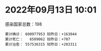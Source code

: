 
# 2022年09月13日 10:01
感染国家总数：198
```
累计确诊： 600977953 较昨日：+163044
累计死亡：   6509062 较昨日：+707
累计治愈： 557536315 较昨日：+203311
```
<div id="main" style="width:100%;height:800px;margin-bottom:10px;"></div>
<div id="second" style="width:100%;height:1000px;margin-bottom:10px;"></div>
<div id="third" style="width:100%;height:1000px;margin-bottom:10px;"></div>
<div id="last" style="width:100%;height:3000px;"></div>

<script>
import * as echarts from "echarts";
export default {
  mounted () {
    this.chart = echarts.init(document.getElementById("main"), "dark")
    this.secondChart = echarts.init(document.getElementById("second"), "dark")
    this.thirdChart = echarts.init(document.getElementById("third"), "dark")
    this.lastChart = echarts.init(document.getElementById("last"), "dark")
    var option = {
      tooltip: { trigger: "axis", axisPointer: { type: "shadow" } },
      legend: {},
      grid: { left: "3%", right: "4%", bottom: "3%", containLabel: true },
      xAxis: { type: "value" },
      yAxis: {
        type: "category", data: ["意大利","英国","韩国","德国","巴西","法国","印度","美国",]
      },
      series: [
        { name: "新增确诊", type: "bar", stack: "total", label: { show: true }, emphasis: { focus: "series" }, data: [6411,0,0,54930,5647,4579,2114,69640,] }, 
        { name: "累计确诊", type: "bar", stack: "total", label: { show: true }, emphasis: { focus: "series" }, data: [22054443,23771572,24041825,32507180,34580412,34722711,44502694,97164732,] }, 
        { name: "新增死亡", type: "bar", stack: "total", label: { show: true }, emphasis: { focus: "series" }, data: [33,0,0,90,37,61,0,385,] }, 
        { name: "累计死亡", type: "bar", stack: "total", label: { show: true }, emphasis: { focus: "series" }, data: [176242,206751,27498,148389,684951,154529,528165,1076053,] }, 
        { name: "累计治愈", type: "bar", stack: "total", label: { show: true }, emphasis: { focus: "series" }, data: [21415532,24692,22674445,31712600,33651811,34233123,43925239,93340415,] },]
    }
    this.chart.setOption(option);
    var secondOption = {
      tooltip: { trigger: "axis", axisPointer: { type: "shadow" } },
      legend: {},
      grid: { left: "3%", right: "4%", bottom: "3%", containLabel: true },
      xAxis: { type: "value" },
      yAxis: {
        type: "category", data: ["墨西哥","伊朗","荷兰","阿根廷","澳大利亚","越南","西班牙","土耳其","俄罗斯","日本",]
      },
      series: [
        { name: "新增确诊", type: "bar", stack: "total", label: { show: true }, emphasis: { focus: "series" }, data: [0,0,0,0,0,0,0,0,0,0,] }, 
        { name: "累计确诊", type: "bar", stack: "total", label: { show: true }, emphasis: { focus: "series" }, data: [7059348,7539698,8396979,9697763,10119203,11441626,13367647,16829941,20113098,20156992,] }, 
        { name: "新增死亡", type: "bar", stack: "total", label: { show: true }, emphasis: { focus: "series" }, data: [0,0,0,0,0,0,0,0,0,0,] }, 
        { name: "累计死亡", type: "bar", stack: "total", label: { show: true }, emphasis: { focus: "series" }, data: [329761,144199,22613,129830,14432,43130,113130,100979,385429,42637,] }, 
        { name: "累计治愈", type: "bar", stack: "total", label: { show: true }, emphasis: { focus: "series" }, data: [6321863,7316444,8339951,9525095,10019905,10337137,13163833,16677245,19096666,19023717,] },]
    }
    this.secondChart.setOption(secondOption);
    var thirdOption = {
      tooltip: { trigger: "axis", axisPointer: { type: "shadow" } },
      legend: {},
      grid: { left: "3%", right: "4%", bottom: "3%", containLabel: true },
      xAxis: { type: "value" },
      yAxis: {
        type: "category", data: ["以色列","泰国","希腊","马来西亚","奥地利","乌克兰","葡萄牙","波兰","哥伦比亚","印度尼西亚",]
      },
      series: [
        { name: "新增确诊", type: "bar", stack: "total", label: { show: true }, emphasis: { focus: "series" }, data: [1466,0,0,1847,0,0,4040,0,0,0,] }, 
        { name: "累计确诊", type: "bar", stack: "total", label: { show: true }, emphasis: { focus: "series" }, data: [4643996,4668244,4804982,4806954,4955082,5072533,5444993,6213262,6304317,6394340,] }, 
        { name: "新增死亡", type: "bar", stack: "total", label: { show: true }, emphasis: { focus: "series" }, data: [1,0,0,5,0,0,15,0,0,0,] }, 
        { name: "累计死亡", type: "bar", stack: "total", label: { show: true }, emphasis: { focus: "series" }, data: [11657,32557,32757,36285,19486,108885,24924,117252,141708,157787,] }, 
        { name: "累计治愈", type: "bar", stack: "total", label: { show: true }, emphasis: { focus: "series" }, data: [4623193,4624207,4742114,4744636,4877858,4934749,5352527,5335955,6131248,6204241,] },]
    }
    this.thirdChart.setOption(thirdOption);
    var lastOption = {
      tooltip: { trigger: "axis", axisPointer: { type: "shadow" } },
      legend: {},
      grid: { left: "3%", right: "4%", bottom: "3%", containLabel: true },
      xAxis: { type: "value" },
      yAxis: {
        type: "category", data: ["朝鲜","西撒哈拉","蒙特塞拉特岛","梵蒂冈","红宝石公主号","钻石公主号","圣文森特岛","列支敦士登公国","安圭拉","圣多美和普林西比","特克斯和凯科斯群岛","圣基茨和尼维斯","乍得","塞拉利昂","利比里亚","科摩罗","几内亚比绍","安提瓜和巴布达","尼日尔","厄立特里亚","也门","冈比亚","摩纳哥","多米尼克","中非共和国","吉布提","萨摩亚","赤道几内亚","塔吉克斯坦","南苏丹","尼加拉瓜","格林纳达","直布罗陀","圣马力诺","布基纳法索","东帝汶","刚果（布）","索马里","贝宁","圣卢西亚","马里","海地","莱索托","巴哈马","几内亚","多哥","坦桑尼亚","毛里求斯","阿鲁巴","巴布亚新几内亚","安道尔","塞舌尔","加蓬","布隆迪","叙利亚","不丹","佛得角","毛里塔尼亚","苏丹","马达加斯加","斐济","伯利兹","圭亚那","斯威士兰","新喀里多尼亚","法属波利尼西亚","苏里南","科特迪瓦","马拉维","塞内加尔","刚果（金）","法属圭亚那","巴巴多斯","安哥拉","马耳他","喀麦隆","卢旺达","柬埔寨","牙买加","波多黎各","加纳","纳米比亚","乌干达","特立尼达和多巴哥","马尔代夫","阿富汗","萨尔瓦多","冰岛","吉尔吉斯斯坦","老挝","马提尼克岛","文莱","莫桑比克","乌兹别克斯坦","津巴布韦","尼日利亚","阿尔及利亚","黑山","卢森堡","博茨瓦纳","阿尔巴尼亚","赞比亚","肯尼亚","北马其顿","波黑","阿曼","亚美尼亚","卡塔尔","洪都拉斯","埃塞俄比亚","利比亚","埃及","委内瑞拉","摩尔多瓦","塞浦路斯","爱沙尼亚","缅甸","巴勒斯坦","多米尼加","科威特","斯里兰卡","巴林","巴拉圭","沙特阿拉伯","阿塞拜疆","拉脱维亚","蒙古国","乌拉圭","巴拿马","白俄罗斯","厄瓜多尔","尼泊尔","阿联酋","哥斯达黎加","玻利维亚","古巴","危地马拉","斯洛文尼亚","突尼斯","黎巴嫩","克罗地亚","立陶宛","保加利亚","摩洛哥","芬兰","哈萨克斯坦","挪威","巴基斯坦","爱尔兰","格鲁吉亚","约旦","新西兰","斯洛伐克","新加坡","孟加拉国","匈牙利","塞尔维亚","伊拉克","瑞典","丹麦","罗马尼亚","菲律宾","南非","瑞士","捷克","秘鲁","加拿大","比利时","智利",]
      },
      series: [
        { name: "新增确诊", type: "bar", stack: "total", label: { show: true }, emphasis: { focus: "series" }, data: [0,0,0,0,0,0,0,0,0,0,0,0,0,0,0,0,0,0,0,0,0,0,0,0,0,0,0,0,0,0,0,0,0,0,0,0,0,0,0,0,15,0,0,0,0,10,0,0,0,0,0,0,0,0,0,0,0,1,0,0,0,0,0,0,0,0,0,0,10,27,0,0,49,0,0,0,2,0,0,0,0,0,0,101,0,0,0,0,0,0,0,0,2,0,0,0,12,99,0,0,17,5,6,179,198,0,0,0,0,0,9,0,0,0,0,0,204,0,0,0,27,307,0,0,76,0,0,0,0,0,0,0,0,0,0,24,0,0,0,147,34,0,0,5,0,0,0,0,0,0,3389,0,0,1453,0,0,3141,0,0,0,0,0,80,0,0,0,0,0,2741,] }, 
        { name: "累计确诊", type: "bar", stack: "total", label: { show: true }, emphasis: { focus: "series" }, data: [1,10,11,29,620,712,2298,3026,3851,6177,6372,6524,7549,7749,7898,8455,8796,8974,9931,10163,11932,12311,14436,14852,14883,15690,15889,16965,17786,17823,18491,19403,20069,20486,21128,23217,24837,27020,27490,28894,32263,33658,34287,37146,37652,38649,39168,40342,42914,44900,46113,46175,48668,49370,57166,61419,62344,62777,63270,66652,68207,68473,71191,73374,73989,76520,81057,86919,87943,88199,92751,93837,101899,103131,114283,121652,132474,137719,150752,151732,168616,169253,169396,181421,184924,196182,201785,205009,205835,214982,219529,223059,230174,243893,256870,264450,270551,277440,288658,325931,331053,333234,338301,341583,397296,397846,436727,436820,455011,493340,506898,515645,543811,579110,579899,598580,617056,620371,641677,657745,670471,674303,715806,814597,817938,907831,980442,981186,981822,994037,998202,998870,1020412,1066630,1106142,1110918,1111043,1143235,1144824,1212815,1220490,1226685,1248200,1264664,1271516,1391645,1460995,1571098,1659034,1735682,1742256,1760113,1837272,1861390,2015308,2058847,2318677,2458509,2573548,3098447,3241772,3908295,4014485,4040280,4059441,4126021,4197701,4497199,4566548,] }, 
        { name: "新增死亡", type: "bar", stack: "total", label: { show: true }, emphasis: { focus: "series" }, data: [0,0,0,0,0,0,0,0,0,0,0,0,0,0,0,0,0,0,0,0,0,0,0,0,0,0,0,0,0,0,0,0,0,0,0,0,0,0,0,0,0,0,0,0,0,0,0,0,0,0,0,0,0,0,0,0,0,0,0,0,0,0,0,0,0,0,0,0,1,0,0,0,0,0,0,0,0,0,0,0,0,0,0,3,0,0,0,0,0,0,0,0,0,0,0,0,0,0,0,0,1,0,0,6,10,0,0,0,0,0,0,0,0,0,0,0,0,0,0,0,3,0,0,0,3,0,0,0,0,0,0,0,0,0,0,0,0,0,0,1,9,0,0,0,0,0,0,0,0,0,0,0,0,0,0,0,7,0,0,0,0,0,0,0,0,0,0,0,36,] }, 
        { name: "累计死亡", type: "bar", stack: "total", label: { show: true }, emphasis: { focus: "series" }, data: [1,1,1,0,10,13,12,59,12,76,36,46,193,126,294,161,175,145,312,103,2155,371,57,68,113,189,29,183,125,138,225,236,108,118,387,138,386,1350,163,391,739,851,704,823,449,284,845,1023,227,664,155,169,306,38,3163,21,410,993,4961,1410,878,680,1279,1422,314,649,1384,822,2680,1968,1422,409,556,1917,803,1935,1466,3056,3284,2609,1459,4065,3628,4174,308,7789,4227,213,2991,757,1036,225,2221,1637,5596,3154,6879,2778,1123,2786,3585,4017,5674,9512,16100,4260,8662,682,10989,7572,6437,24613,5809,11783,1173,2657,19442,5402,4384,2563,16731,1518,19530,9317,9857,5957,2179,7455,8480,7118,35876,12015,2342,8893,22217,8530,19665,6794,29238,10647,16806,9296,37646,16276,5768,13688,4004,30599,7829,16889,14114,2836,20411,1602,29334,47367,16829,25348,19974,6982,66856,62342,102129,14157,40910,216125,44347,32575,60812,] }, 
        { name: "累计治愈", type: "bar", stack: "total", label: { show: true }, emphasis: { focus: "series" }, data: [0,9,2,29,0,699,2233,2948,3821,6077,6294,6466,4874,4393,7482,8281,8301,8794,8882,10051,9119,11940,14334,14554,14520,15427,1605,16648,17264,17335,4225,19058,16579,20276,20632,23035,24006,13182,27217,28369,30816,31071,25811,35970,36880,38176,183,38669,42438,43982,45890,45890,48235,48578,53868,61313,61865,61769,57188,65216,66257,67711,69746,71945,73421,33500,49614,86081,84797,86108,83504,11254,100869,101155,112973,118616,130901,134590,97512,129614,167123,164813,100431,172114,163687,174935,179410,75685,196406,7660,0,219561,227863,241486,251085,257670,182194,273616,283668,322955,324764,329009,332525,331213,376007,384669,423359,431091,132498,471716,500447,442182,536134,504142,573565,524990,594339,606702,636343,654870,653429,670933,694789,801744,805709,891237,974572,971994,968108,985592,958856,984584,1000082,860711,1040961,1102199,1087845,1116244,983630,1087587,1199927,1201967,1199130,1248223,1247231,1362359,1455657,1534369,1644318,1637293,1725175,1747189,1813346,1784728,1959037,1976808,2245077,2431657,2534574,3083706,3143453,3820691,3905937,3972188,4005079,3886555,4072920,4424385,4486225,] },]
    }
    this.lastChart.setOption(lastOption);

    window.onresize = () => {
      this.chart.resize()
      this.secondChart.resize()
      this.thirdChart.resize()
      this.lastChart.resize()
    }
  }
};
</script>

|国家|新增确诊|累计确诊|新增死亡|累计死亡|累计治愈|
|:--:|---:|---:|---:|---:|---:|
|美国|69640|97164732|385|1076053|93340415|
|印度|2114|44502694|0|528165|43925239|
|法国|4579|34722711|61|154529|34233123|
|巴西|5647|34580412|37|684951|33651811|
|德国|54930|32507180|90|148389|31712600|
|韩国|0|24041825|0|27498|22674445|
|英国|0|23771572|0|206751|24692|
|意大利|6411|22054443|33|176242|21415532|
|日本|0|20156992|0|42637|19023717|
|俄罗斯|0|20113098|0|385429|19096666|
|土耳其|0|16829941|0|100979|16677245|
|西班牙|0|13367647|0|113130|13163833|
|越南|0|11441626|0|43130|10337137|
|澳大利亚|0|10119203|0|14432|10019905|
|阿根廷|0|9697763|0|129830|9525095|
|荷兰|0|8396979|0|22613|8339951|
|伊朗|0|7539698|0|144199|7316444|
|墨西哥|0|7059348|0|329761|6321863|
|印度尼西亚|0|6394340|0|157787|6204241|
|哥伦比亚|0|6304317|0|141708|6131248|
|波兰|0|6213262|0|117252|5335955|
|葡萄牙|4040|5444993|15|24924|5352527|
|乌克兰|0|5072533|0|108885|4934749|
|奥地利|0|4955082|0|19486|4877858|
|马来西亚|1847|4806954|5|36285|4744636|
|希腊|0|4804982|0|32757|4742114|
|泰国|0|4668244|0|32557|4624207|
|以色列|1466|4643996|1|11657|4623193|
|智利|2741|4566548|36|60812|4486225|
|比利时|0|4497199|0|32575|4424385|
|加拿大|0|4197701|0|44347|4072920|
|秘鲁|0|4126021|0|216125|3886555|
|捷克|0|4059441|0|40910|4005079|
|瑞士|0|4040280|0|14157|3972188|
|南非|80|4014485|0|102129|3905937|
|菲律宾|0|3908295|0|62342|3820691|
|罗马尼亚|0|3241772|0|66856|3143453|
|丹麦|0|3098447|0|6982|3083706|
|瑞典|0|2573548|0|19974|2534574|
|伊拉克|0|2458509|0|25348|2431657|
|塞尔维亚|3141|2318677|7|16829|2245077|
|匈牙利|0|2058847|0|47367|1976808|
|孟加拉国|0|2015308|0|29334|1959037|
|新加坡|1453|1861390|0|1602|1784728|
|斯洛伐克|0|1837272|0|20411|1813346|
|新西兰|0|1760113|0|2836|1747189|
|约旦|3389|1742256|0|14114|1725175|
|格鲁吉亚|0|1735682|0|16889|1637293|
|爱尔兰|0|1659034|0|7829|1644318|
|巴基斯坦|0|1571098|0|30599|1534369|
|挪威|0|1460995|0|4004|1455657|
|哈萨克斯坦|0|1391645|0|13688|1362359|
|芬兰|0|1271516|0|5768|1247231|
|摩洛哥|5|1264664|0|16276|1248223|
|保加利亚|0|1248200|0|37646|1199130|
|立陶宛|0|1226685|0|9296|1201967|
|克罗地亚|34|1220490|9|16806|1199927|
|黎巴嫩|147|1212815|1|10647|1087587|
|突尼斯|0|1144824|0|29238|983630|
|斯洛文尼亚|0|1143235|0|6794|1116244|
|危地马拉|0|1111043|0|19665|1087845|
|古巴|24|1110918|0|8530|1102199|
|玻利维亚|0|1106142|0|22217|1040961|
|哥斯达黎加|0|1066630|0|8893|860711|
|阿联酋|0|1020412|0|2342|1000082|
|尼泊尔|0|998870|0|12015|984584|
|厄瓜多尔|0|998202|0|35876|958856|
|白俄罗斯|0|994037|0|7118|985592|
|巴拿马|0|981822|0|8480|968108|
|乌拉圭|0|981186|0|7455|971994|
|蒙古国|0|980442|0|2179|974572|
|拉脱维亚|0|907831|0|5957|891237|
|阿塞拜疆|76|817938|3|9857|805709|
|沙特阿拉伯|0|814597|0|9317|801744|
|巴拉圭|0|715806|0|19530|694789|
|巴林|307|674303|0|1518|670933|
|斯里兰卡|27|670471|3|16731|653429|
|科威特|0|657745|0|2563|654870|
|多米尼加|0|641677|0|4384|636343|
|巴勒斯坦|0|620371|0|5402|606702|
|缅甸|204|617056|0|19442|594339|
|爱沙尼亚|0|598580|0|2657|524990|
|塞浦路斯|0|579899|0|1173|573565|
|摩尔多瓦|0|579110|0|11783|504142|
|委内瑞拉|0|543811|0|5809|536134|
|埃及|0|515645|0|24613|442182|
|利比亚|9|506898|0|6437|500447|
|埃塞俄比亚|0|493340|0|7572|471716|
|洪都拉斯|0|455011|0|10989|132498|
|卡塔尔|0|436820|0|682|431091|
|亚美尼亚|0|436727|0|8662|423359|
|阿曼|0|397846|0|4260|384669|
|波黑|198|397296|10|16100|376007|
|北马其顿|179|341583|6|9512|331213|
|肯尼亚|6|338301|0|5674|332525|
|赞比亚|5|333234|0|4017|329009|
|阿尔巴尼亚|17|331053|1|3585|324764|
|博茨瓦纳|0|325931|0|2786|322955|
|卢森堡|0|288658|0|1123|283668|
|黑山|99|277440|0|2778|273616|
|阿尔及利亚|12|270551|0|6879|182194|
|尼日利亚|0|264450|0|3154|257670|
|津巴布韦|0|256870|0|5596|251085|
|乌兹别克斯坦|0|243893|0|1637|241486|
|莫桑比克|2|230174|0|2221|227863|
|文莱|0|223059|0|225|219561|
|马提尼克岛|0|219529|0|1036|0|
|老挝|0|214982|0|757|7660|
|吉尔吉斯斯坦|0|205835|0|2991|196406|
|冰岛|0|205009|0|213|75685|
|萨尔瓦多|0|201785|0|4227|179410|
|阿富汗|0|196182|0|7789|174935|
|马尔代夫|0|184924|0|308|163687|
|特立尼达和多巴哥|101|181421|3|4174|172114|
|乌干达|0|169396|0|3628|100431|
|纳米比亚|0|169253|0|4065|164813|
|加纳|0|168616|0|1459|167123|
|波多黎各|0|151732|0|2609|129614|
|牙买加|0|150752|0|3284|97512|
|柬埔寨|0|137719|0|3056|134590|
|卢旺达|2|132474|0|1466|130901|
|喀麦隆|0|121652|0|1935|118616|
|马耳他|0|114283|0|803|112973|
|安哥拉|0|103131|0|1917|101155|
|巴巴多斯|49|101899|0|556|100869|
|法属圭亚那|0|93837|0|409|11254|
|刚果（金）|0|92751|0|1422|83504|
|塞内加尔|27|88199|0|1968|86108|
|马拉维|10|87943|1|2680|84797|
|科特迪瓦|0|86919|0|822|86081|
|苏里南|0|81057|0|1384|49614|
|法属波利尼西亚|0|76520|0|649|33500|
|新喀里多尼亚|0|73989|0|314|73421|
|斯威士兰|0|73374|0|1422|71945|
|圭亚那|0|71191|0|1279|69746|
|伯利兹|0|68473|0|680|67711|
|斐济|0|68207|0|878|66257|
|马达加斯加|0|66652|0|1410|65216|
|苏丹|0|63270|0|4961|57188|
|毛里塔尼亚|1|62777|0|993|61769|
|佛得角|0|62344|0|410|61865|
|不丹|0|61419|0|21|61313|
|叙利亚|0|57166|0|3163|53868|
|布隆迪|0|49370|0|38|48578|
|加蓬|0|48668|0|306|48235|
|塞舌尔|0|46175|0|169|45890|
|安道尔|0|46113|0|155|45890|
|巴布亚新几内亚|0|44900|0|664|43982|
|阿鲁巴|0|42914|0|227|42438|
|毛里求斯|0|40342|0|1023|38669|
|坦桑尼亚|0|39168|0|845|183|
|多哥|10|38649|0|284|38176|
|几内亚|0|37652|0|449|36880|
|巴哈马|0|37146|0|823|35970|
|莱索托|0|34287|0|704|25811|
|海地|0|33658|0|851|31071|
|马里|15|32263|0|739|30816|
|圣卢西亚|0|28894|0|391|28369|
|贝宁|0|27490|0|163|27217|
|索马里|0|27020|0|1350|13182|
|刚果（布）|0|24837|0|386|24006|
|东帝汶|0|23217|0|138|23035|
|布基纳法索|0|21128|0|387|20632|
|圣马力诺|0|20486|0|118|20276|
|直布罗陀|0|20069|0|108|16579|
|格林纳达|0|19403|0|236|19058|
|尼加拉瓜|0|18491|0|225|4225|
|南苏丹|0|17823|0|138|17335|
|塔吉克斯坦|0|17786|0|125|17264|
|赤道几内亚|0|16965|0|183|16648|
|萨摩亚|0|15889|0|29|1605|
|吉布提|0|15690|0|189|15427|
|中非共和国|0|14883|0|113|14520|
|多米尼克|0|14852|0|68|14554|
|摩纳哥|0|14436|0|57|14334|
|冈比亚|0|12311|0|371|11940|
|也门|0|11932|0|2155|9119|
|厄立特里亚|0|10163|0|103|10051|
|尼日尔|0|9931|0|312|8882|
|安提瓜和巴布达|0|8974|0|145|8794|
|几内亚比绍|0|8796|0|175|8301|
|科摩罗|0|8455|0|161|8281|
|利比里亚|0|7898|0|294|7482|
|塞拉利昂|0|7749|0|126|4393|
|乍得|0|7549|0|193|4874|
|圣基茨和尼维斯|0|6524|0|46|6466|
|特克斯和凯科斯群岛|0|6372|0|36|6294|
|圣多美和普林西比|0|6177|0|76|6077|
|安圭拉|0|3851|0|12|3821|
|列支敦士登公国|0|3026|0|59|2948|
|圣文森特岛|0|2298|0|12|2233|
|钻石公主号|0|712|0|13|699|
|红宝石公主号|0|620|0|10|0|
|梵蒂冈|0|29|0|0|29|
|蒙特塞拉特岛|0|11|0|1|2|
|西撒哈拉|0|10|0|1|9|
|朝鲜|0|1|0|1|0|


